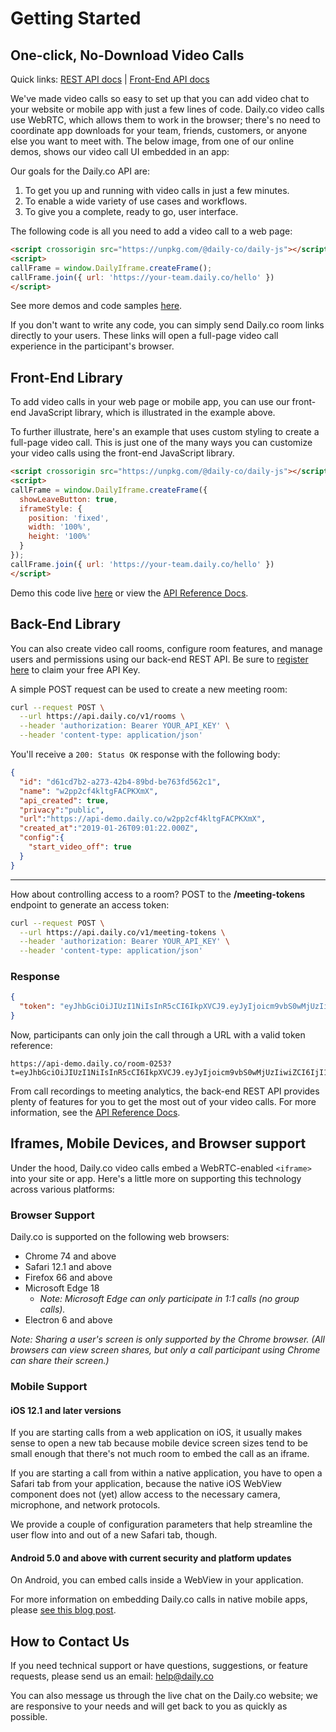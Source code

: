 # Getting Started

## One-click, No-Download Video Calls
Quick links: [REST API docs](https://docs.daily.co/reference) | [Front-End API docs](https://docs.daily.co/reference#using-the-dailyco-front-end-library)

We've made video calls so easy to set up that you can add video chat to your website or mobile app with just a few lines of code. Daily.co video calls use WebRTC, which allows them to work in the browser; there's no need to coordinate app downloads for your team, friends, customers, or anyone else you want to meet with. The below image, from one of our online demos, shows our video call UI embedded in an app:

Our goals for the Daily.co API are:
 1. To get you up and running with video calls in just a few minutes.
 2. To enable a wide variety of use cases and workflows.
 3. To give you a complete, ready to go, user interface.

The following code is all you need to add a video call to a web page:

```html
<script crossorigin src="https://unpkg.com/@daily-co/daily-js"></script>
<script>
callFrame = window.DailyIframe.createFrame();
callFrame.join({ url: 'https://your-team.daily.co/hello' })
</script>             
```
See more demos and code samples [here](https://docs.daily.co/docs/demos#section-1-super-simple-demo).

If you don't want to write any code, you can simply send Daily.co room links directly to your users. These links will open a full-page video call experience in the participant's browser.

## Front-End Library
To add video calls in your web page or mobile app, you can use our front-end JavaScript library, which is illustrated in the example above. 

To further illustrate, here's an example that uses custom styling to create a full-page video call. This is just one of the many ways you can customize your video calls using the front-end JavaScript library.
```html
<script crossorigin src="https://unpkg.com/@daily-co/daily-js"></script>
<script>
callFrame = window.DailyIframe.createFrame({
  showLeaveButton: true,
  iframeStyle: {
    position: 'fixed',
    width: '100%',
    height: '100%'
  }
});
callFrame.join({ url: 'https://your-team.daily.co/hello' })
</script>
```
Demo this code live [here](https://docs.daily.co/docs/demos#section-2-standardcustom-ui-demo) or view the [API Reference Docs](https://docs.daily.co/reference).

## Back-End Library

You can also create video call rooms, configure room features, and manage users and permissions using our back-end REST API. Be sure to [register here](https://dashboard.daily.co/) to claim your free API Key.

A simple POST request can be used to create a new meeting room:
```bash
curl --request POST \
  --url https://api.daily.co/v1/rooms \
  --header 'authorization: Bearer YOUR_API_KEY' \
  --header 'content-type: application/json'
```
You'll receive a ```200: Status OK``` response with the following body:
```json
{
  "id": "d61cd7b2-a273-42b4-89bd-be763fd562c1",
  "name": "w2pp2cf4kltgFACPKXmX",
  "api_created": true,
  "privacy":"public",
  "url":"https://api-demo.daily.co/w2pp2cf4kltgFACPKXmX",
  "created_at":"2019-01-26T09:01:22.000Z",
  "config":{
    "start_video_off": true
  }
}
```
---
How about controlling access to a room? POST to the **/meeting-tokens** endpoint to generate an access token:
```bash
curl --request POST \
  --url https://api.daily.co/v1/meeting-tokens \
  --header 'authorization: Bearer YOUR_API_KEY' \
  --header 'content-type: application/json'
```
### Response
```json
{
  "token": "eyJhbGciOiJIUzI1NiIsInR5cCI6IkpXVCJ9.eyJyIjoicm9vbS0wMjUzIiwiZCI6IjI1ZGY1MDU3LWVmMGQtNGQ5Ny1iZGU2LTBjZjI4NzI3NmNiYiIsImlhdCI6MTU0ODcyMjIwN30.LXZtTnksTjWLTNvucr0MCHL6cOaqCa2m3DKk4ugnkSQ"
}
```

Now, participants can only join the call through a URL with a valid token reference:
```
https://api-demo.daily.co/room-0253?t=eyJhbGciOiJIUzI1NiIsInR5cCI6IkpXVCJ9.eyJyIjoicm9vbS0wMjUzIiwiZCI6IjI1ZGY1MDU3LWVmMGQtNGQ5Ny1iZGU2LTBjZjI4NzI3NmNiYiIsImlhdCI6MTU0ODcyMjIwN30.LXZtTnksTjWLTNvucr0MCHL6cOaqCa2m3DKk4ugnkSQ
```

From call recordings to meeting analytics, the back-end REST API provides plenty of features for you to get the most out of your video calls. For more information, see the [API Reference Docs](https://docs.daily.co/reference).

## Iframes, Mobile Devices, and Browser support
Under the hood, Daily.co video calls embed a WebRTC-enabled ```<iframe>``` into your site or app. Here's a little more on supporting this technology across various platforms:

### Browser Support
Daily.co is supported on the following web browsers:

 - Chrome 74 and above
 - Safari 12.1 and above
 - Firefox 66 and above
 - Microsoft Edge 18
   - *Note: Microsoft Edge can only participate in 1:1 calls (no group calls).*
 - Electron 6 and above

*Note: Sharing a user's screen is only supported by the Chrome browser. (All browsers can view screen shares, but only a call participant using Chrome can share their screen.)*

### Mobile Support
#### iOS 12.1 and later versions
If you are starting calls from a web application on iOS, it usually makes sense to open a new tab because mobile device screen sizes tend to be small enough that there's not much room to embed the call as an iframe.

If you are starting a call from within a native application, you have to open a Safari tab from your application, because the native iOS WebView component does not (yet) allow access to the necessary camera, microphone, and network protocols.

We provide a couple of configuration parameters that help streamline the user flow into and out of a new Safari tab, though.

#### Android 5.0 and above with current security and platform updates
On Android, you can embed calls inside a WebView in your application.

For more information on embedding Daily.co calls in native mobile apps, please [see this blog post](https://www.daily.co/blog/mobile-video-chat-for-ios-and-android-app).

## How to Contact Us
If you need technical support or have questions, suggestions, or feature requests, please send us an email: help@daily.co

You can also message us through the live chat on the Daily.co website; we are responsive to your needs and will get back to you as quickly as possible.